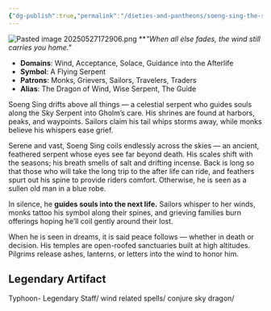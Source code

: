 ```yaml
---
{"dg-publish":true,"permalink":"/dieties-and-pantheons/soeng-sing-the-sky-serpent/"}
---
```


 
![Pasted image 20250527172906.png](/img/user/Pics/Pasted%20image%2020250527172906.png)
**_"When all else fades, the wind still carries you home."_  

- **Domains**: Wind, Acceptance, Solace, Guidance into the Afterlife
- **Symbol**: A Flying Serpent
- **Patrons**: Monks, Grievers, Sailors, Travelers, Traders
- **Alias**: The Dragon of Wind, Wise Serpent, The Guide

Soeng Sing drifts above all things — a celestial serpent who guides souls along the Sky Serpent into Gholm’s care. His shrines are found at harbors, peaks, and waypoints. Sailors claim his tail whips storms away, while monks believe his whispers ease grief.

Serene and vast, Soeng Sing coils endlessly across the skies — an ancient, feathered serpent whose eyes see far beyond death. His scales shift with the seasons; his breath smells of salt and drifting incense. Back is long so that those who will take the long trip to the after life can ride, and feathers spurt out his spine to provide riders comfort. Otherwise, he is seen as a sullen old man in a blue robe.

In silence, he **guides souls into the next life.** Sailors whisper to her winds, monks tattoo his symbol along their spines, and grieving families burn offerings hoping he’ll coil gently around their lost.

When he is seen in dreams, it is said peace follows — whether in death or decision. His temples are open-roofed sanctuaries built at high altitudes. Pilgrims release ashes, lanterns, or letters into the wind to honor him.
## Legendary Artifact 

Typhoon- Legendary Staff/ wind related spells/ conjure sky dragon/